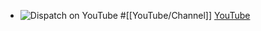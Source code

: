 - ![Dispatch on YouTube](https://upload.wikimedia.org/wikipedia/commons/5/59/Empty.png)
  #[[YouTube/Channel]]
  [YouTube](https://www.youtube.com/@sagaratytube)